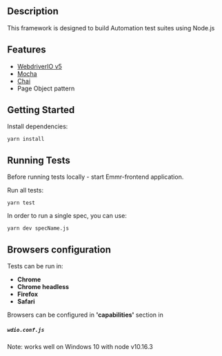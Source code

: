 ## Description
This framework is designed to build Automation test suites using Node.js

## Features

- [WebdriverIO v5](https://github.com/webdriverio/webdriverio/)
- [Mocha](https://github.com/mochajs/mocha)
- [Chai](https://github.com/chaijs/chai)
- Page Object pattern

## Getting Started
Install dependencies:

```
yarn install
```

## Running Tests
Before running tests locally - start Emmr-frontend application.

Run all tests:

```
yarn test
```

In order to run a single spec, you can use:

```
yarn dev specName.js
```

## Browsers configuration
Tests can be run in:
- **Chrome**
- **Chrome headless**
- **Firefox**
- **Safari**

Browsers can be configured in **'capabilities'** section in

##### `wdio.conf.js`

Note: works well on Windows 10 with node v10.16.3